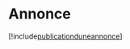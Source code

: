 # Annonce

[!include[publicationduneannonce](annonce.publicationduneannonce.autogen.md)]







































































